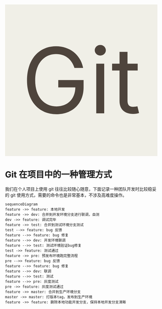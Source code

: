 <div style="background: #f0efe7; color: #4e443c;font-size: 300px; height: 500px;line-height: 500px;text-align: center;">Git</div>

# Git 在项目中的一种管理方式

我们在个人项目上使用 git 往往比较随心随意，下面记录一种团队开发时比较稳妥的 git 使用方式，需要的命令也是非常基本，不涉及高难度操作。


```mermaid
sequenceDiagram
feature ->> feature: 本地开发
feature ->> dev: 合并到开发环境分支进行联调，自测
dev ->> feature: 调试完毕
feature ->> test: 合并到测试环境分支测试
test -->> feature: bug 反馈
feature -->> feature: bug 修复
feature -->> dev: 开发环境联调
feature -->> test: 测试环境验证bug修复
test ->> feature: 测试通过
feature ->> pre: 预发布环境跑完整流程
pre -->> feature: bug 反馈
feature -->> feature: bug 修复
feature -->> dev: 联调
feature -->> test: 测试
feature -->> pre: 灰度测试
pre ->> feature: 灰度测试通过
feature ->> master: 合并到生产环境分支
master ->> master: 打版本tag，发布到生产环境
feature ->> feature: 删除本地功能开发分支，保持本地开发分支清晰
```

